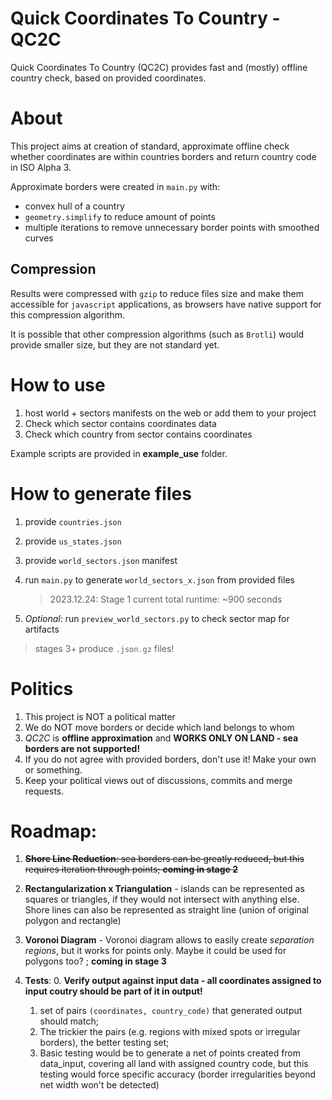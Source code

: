# Quick Coordinates To Country - QC2C
 Quick Coordinates To Country (QC2C) provides fast and (mostly) offline country check,
based on provided coordinates.

# About
This project aims at creation of standard,
approximate offline check whether coordinates are within countries borders
and return country code in ISO Alpha 3.

Approximate borders were created in `main.py` with:

- convex hull of a country
- `geometry.simplify` to reduce amount of points
- multiple iterations to remove unnecessary border points with smoothed curves

## Compression
Results were compressed with `gzip` to reduce files size and make them accessible for `javascript` applications, 
as browsers have native support for this compression algorithm. 

It is possible that other compression algorithms (such as `Brotli`) would provide smaller size, 
but they are not standard yet.

# How to use

1. host world + sectors manifests on the web or add them to your project
2. Check which sector contains coordinates data
3. Check which country from sector contains coordinates

Example scripts are provided in **example_use** folder.

# How to generate files

1. provide `countries.json`
2. provide `us_states.json`
3. provide `world_sectors.json` manifest
4. run `main.py` to generate `world_sectors_x.json` from provided files

    > 2023.12.24: Stage 1 current total runtime: ~900 seconds

5. _Optional_: run `preview_world_sectors.py` to check sector map for artifacts

> stages 3+ produce `.json.gz` files!

# Politics
1. This project is NOT a political matter
2. We do NOT move borders or decide which land belongs to whom
3. _QC2C_ is **offline approximation** and **WORKS ONLY ON LAND - sea borders are not supported!**
4. If you do not agree with provided borders, don't use it! Make your own or something. 
5. Keep your political views out of discussions, commits and merge requests.

# Roadmap:
1. ~~**Shore Line Reduction**: sea borders can be greatly reduced, 
but this requires iteration through points; **coming in stage 2**~~

2. **Rectangularization x Triangulation** - islands can be represented as squares or triangles, 
if they would not intersect with anything else. 
Shore lines can also be represented as straight line (union of original polygon and rectangle)
3. **Voronoi Diagram** - Voronoi diagram allows to easily create _separation regions_, but it works for points only.
Maybe it could be used for polygons too? ; **coming in stage 3**
4. **Tests**:
   0. **Verify output against input data - all coordinates assigned to input coutry should be part of it in output!**
   1. set of pairs `(coordinates, country_code)` that generated output should match;
   2. The trickier the pairs (e.g. regions with mixed spots or irregular borders), the better testing set;
   3. Basic testing would be to generate a net of points created from data_input, covering all land with assigned country code, 
   but this testing would force specific accuracy (border irregularities beyond net width won't be detected)


